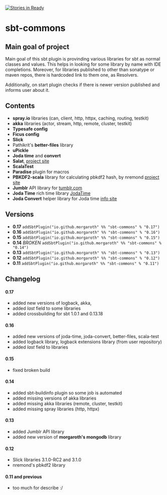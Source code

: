 [![Stories in Ready](https://badge.waffle.io/Morgaroth/sbt-commons.png?label=ready&title=Ready)](http://waffle.io/Morgaroth/sbt-commons)

# sbt-commons

## Main goal of project
Main goal of this sbt plugin is provinding various libraries for sbt as normal classes and values.
This helps in looking for some library by name with IDE completions.
Moreover, for libraries published to other than sonatype or maven repos, there is hardcoded link to them one, as Resolvers.

Additionally, on start plugin checks if there is newer version published and informs user about it.

## Contents

* **spray.io** libraries (can, client, http, httpx, caching, routing, testkit)
* **akka** libraries (actor, stream, http, remote, cluster, testkit)
* **Typesafe config**
* **Ficus config**
* **Slick**
* Pathikrit's **better-files** library
* **uPickle**
* **Joda time** and **convert**
* **Salat**, [project site](https://github.com/salat/salat)
* **ScalaTest**
* **Paradise** plugin for macros
* **PBKDF2-scala** library for calculating pbkdf2 hash, by nremond [project site](https://github.com/nremond/pbkdf2-scala)
* **Jumblr** API library for [tumblr.com](https://github.com/tumblr/jumblr)
* **Joda Time** rich time library [JodaTime](http://www.joda.org/joda-time/)
* **Joda Convert** helper library for Joda time [info site](http://www.joda.org/joda-convert/)

## Versions

* **0.17** ```addSbtPlugin("io.github.morgaroth" %% "sbt-commons" % "0.17")```
* **0.16** ```addSbtPlugin("io.github.morgaroth" %% "sbt-commons" % "0.16")```
* **0.15** ```addSbtPlugin("io.github.morgaroth" %% "sbt-commons" % "0.15")```
* **0.14** *BROKEN* ```addSbtPlugin("io.github.morgaroth" %% "sbt-commons" % "0.14")```
* **0.13** ```addSbtPlugin("io.github.morgaroth" %% "sbt-commons" % "0.13")```
* **0.12** ```addSbtPlugin("io.github.morgaroth" %% "sbt-commons" % "0.12")```
* **0.11** ```addSbtPlugin("io.github.morgaroth" %% "sbt-commons" % "0.11")```


## Changelog

#### 0.17

* added new versions of logback, akka,
* added *last* field to some libraries
* added crossbuilding for sbt 1.0.1 and 0.13.18

#### 0.16

* added new versions of joda-time, joda-convert, better-files, scala-test
* added logback library, logback extensions library (from user repository)
* added *last* field to libraries

#### 0.15

* fixed broken build

#### 0.14

* added sbt-buildinfo plugin so some job is automated
* added missing versions of akka libraries
* added missing akka libraries (remote, cluster, testkit)
* added missing spray libraries (http, httpx)

#### 0.13
* added Jumblr API library
* added new version of **morgaroth's mongodb** library  

#### 0.12
* Slick libraries 3.1.0-RC2 and 3.1.0
* nremond's pbkdf2 library


#### 0.11 and previous
* too much for describe :/
